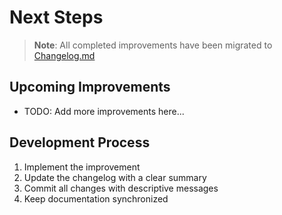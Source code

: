 # Next Steps

> **Note**: All completed improvements have been migrated to [Changelog.md](./Changelog.md)

## Upcoming Improvements
- TODO: Add more improvements here...

## Development Process
1. Implement the improvement
2. Update the changelog with a clear summary  
3. Commit all changes with descriptive messages
4. Keep documentation synchronized
